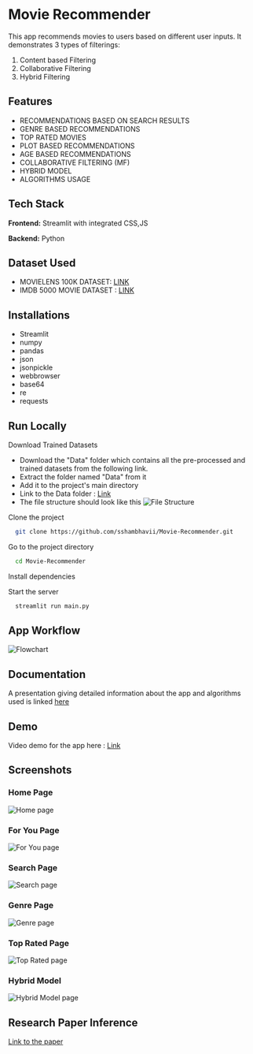 # Movie Recommender

This app recommends movies to users based on different user inputs.
It demonstrates 3 types of filterings:
1. Content based Filtering
2. Collaborative Filtering
3. Hybrid Filtering


## Features

- RECOMMENDATIONS BASED ON SEARCH RESULTS 
- GENRE BASED RECOMMENDATIONS
- TOP RATED MOVIES
- PLOT BASED RECOMMENDATIONS
- AGE BASED RECOMMENDATIONS
- COLLABORATIVE FILTERING (MF)
- HYBRID MODEL
- ALGORITHMS USAGE


## Tech Stack

**Frontend:** Streamlit with integrated CSS,JS

**Backend:** Python


## Dataset Used
- MOVIELENS 100K DATASET: [LINK](https://grouplens.org/datasets/movielens/100k/)
- IMDB 5000 MOVIE DATASET : [LINK](https://www.kaggle.com/datasets/carolzhangdc/imdb-5000-movie-dataset)

## Installations

- Streamlit
- numpy
- pandas
- json
- jsonpickle
- webbrowser
- base64
- re
- requests
## Run Locally

Download Trained Datasets

- Download the "Data" folder which contains all the pre-processed and trained datasets from the following link.
- Extract the folder named "Data" from it
- Add it to the project's main directory
- Link to the Data folder : [Link](https://drive.google.com/drive/folders/1PTBJiXeEcpoap6qNUJosgW6SR3RuDkQ2?usp=sharing)
- The file structure should look like this 
![File Structure](https://drive.google.com/uc?export=view&id=1JZfW1f0cWVr-NalV0ZazPdHvZ_NfII2C)


Clone the project

```bash
  git clone https://github.com/sshambhavii/Movie-Recommender.git
```

Go to the project directory

```bash
  cd Movie-Recommender
```

Install dependencies

Start the server
```bash
  streamlit run main.py
```


## App Workflow 

![Flowchart](https://drive.google.com/uc?export=view&id=11G-3ixQ2FSMXhRPKNFie6dsJhipvE5q4)

## Documentation

A presentation giving detailed information about the app and algorithms used is linked 
[here](https://docs.google.com/presentation/d/1uSLr4IbrvFFo8R28T28bUrPhB5inKStH/edit?usp=sharing&ouid=101855468933242977575&rtpof=true&sd=true)


## Demo

Video demo for the app here : [Link](https://youtu.be/Rg8yRdG-M58)


## Screenshots

### Home Page
![Home page](https://drive.google.com/uc?export=view&id=1M5Tz3d3bko1H4xKAMfUedNrj7eJ4mVWe)


### For You Page
![For You page](https://drive.google.com/uc?export=view&id=1TCI3aska0_5BnDhBJlFeHuZE0DkkpI60)

### Search Page
![Search page](https://drive.google.com/uc?export=view&id=1F9F1_cfznj-g8LELgTvIOe73FalG6bdh)

### Genre Page
![Genre page](https://drive.google.com/uc?export=view&id=1_ADhcq-Ame_4yIDM8mlh_IDCo7ObG056)

### Top Rated Page
![Top Rated page](https://drive.google.com/uc?export=view&id=1J_xmgV5fgprWoIFxE4lNSAQFa3VKtVdm)

### Hybrid Model
![Hybrid Model page](https://drive.google.com/uc?export=view&id=1TAU_KlkyUbOP4tWYV89C6G2H0YQJcXn8)

## Research Paper Inference

[Link to the paper](https://arxiv.org/pdf/1606.07792.pdf)
